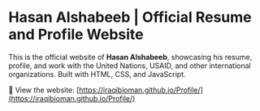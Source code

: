# Hasan Alshabeeb | Official Resume and Profile Website

This is the official website of **Hasan Alshabeeb**, showcasing his resume, profile, and work with the United Nations, USAID, and other international organizations. Built with HTML, CSS, and JavaScript.

📄 View the website: [https://iraqibioman.github.io/Profile/](https://iraqibioman.github.io/Profile/)  
